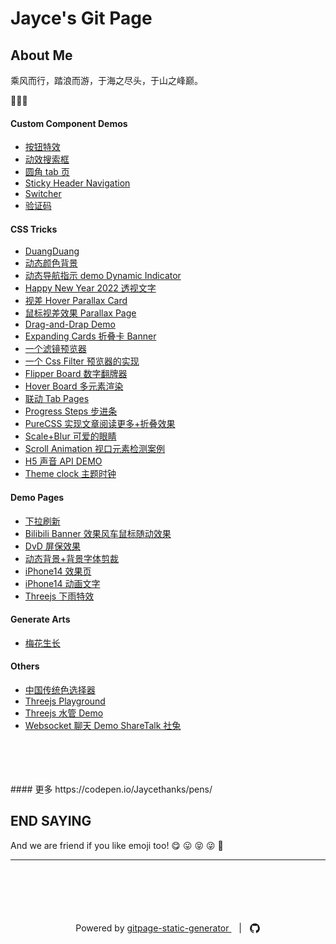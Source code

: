# Jayce's Git Page 

## About Me

乘风而行，踏浪而游，于海之尽头，于山之峰巅。

🥳🥳🥳

#### Custom Component Demos
- [按钮特效
](https://jaycethanks.github.io/demos/Components/effect-buttons/dist)
- [动效搜索框
](https://jaycethanks.github.io/demos/Components/hidden-search-widget/dist)
- [圆角 tab 页
](https://jaycethanks.github.io/demos/Components/radius-tabs/dist)
- [Sticky Header Navigation
](https://jaycethanks.github.io/demos/Components/sticky-navbar/dist)
- [Switcher
](https://jaycethanks.github.io/demos/Components/switcher/dist)
- [验证码
](https://jaycethanks.github.io/demos/Components/verify-code/dist)
#### CSS Tricks
- [DuangDuang](https://jaycethanks.github.io/demos/CssTrick/DuangDuang/dist)
- [动态颜色背景](https://jaycethanks.github.io/demos/CssTrick/DynamicBackgroundColor/dist)
- [动态导航指示 demo Dynamic Indicator](https://jaycethanks.github.io/demos/CssTrick/DynamicNavgatorIndicator/dist)
- [Happy New Year 2022 透视文字](https://jaycethanks.github.io/demos/CssTrick/HappyNewYear2022/dist)
- [视差 Hover Parallax Card](https://jaycethanks.github.io/demos/CssTrick/ParallaxCard/dist)
- [鼠标视差效果 Parallax Page](https://jaycethanks.github.io/demos/CssTrick/ParallaxPage/dist)
- [Drag-and-Drap Demo
](https://jaycethanks.github.io/demos/CssTrick/drag-n-drop/dist)
- [Expanding Cards 折叠卡 Banner](https://jaycethanks.github.io/demos/CssTrick/expanding-cards/dist)
- [一个滤镜预览器
](https://jaycethanks.github.io/demos/CssTrick/filter-switch/dist)
- [一个 Css Filter 预览器的实现](https://jaycethanks.github.io/demos/CssTrick/filtercomparison/dist)
- [Flipper Board 数字翻牌器](https://jaycethanks.github.io/demos/CssTrick/fliper-board/dist)
- [Hover Board 多元素渲染](https://jaycethanks.github.io/demos/CssTrick/hover-board/dist)
- [联动 Tab Pages](https://jaycethanks.github.io/demos/CssTrick/interactiveCarousel/dist)
- [Progress Steps 步进条](https://jaycethanks.github.io/demos/CssTrick/progress-steps/dist)
- [PureCSS 实现文章阅读更多+折叠效果](https://jaycethanks.github.io/demos/CssTrick/purecss-continue-reading/dist)
- [ Scale+Blur 可爱的眼睛](https://jaycethanks.github.io/demos/CssTrick/scale-blur/dist)
- [Scroll Animation 视口元素检测案例](https://jaycethanks.github.io/demos/CssTrick/scroll-animation/dist)
- [H5 声音 API DEMO
](https://jaycethanks.github.io/demos/CssTrick/sound-board/dist)
- [Theme clock 主题时钟](https://jaycethanks.github.io/demos/CssTrick/theme-clock/dist)
#### Demo Pages

- [下拉刷新
](https://jaycethanks.github.io/demos/DemoPages/DragPullRefresh/dist)
- [Bilibili Banner 效果风车鼠标随动效果
](https://jaycethanks.github.io/demos/DemoPages/bilibili-banner/dist)
- [DvD 屏保效果
](https://jaycethanks.github.io/demos/DemoPages/dvd-screensaver/dist)
- [动态背景+背景字体剪裁](https://jaycethanks.github.io/demos/DemoPages/dynamicText/dist)
- [iPhone14 效果页
](https://jaycethanks.github.io/demos/DemoPages/iphone-14/dist)
- [iPhone14 动画文字
](https://jaycethanks.github.io/demos/DemoPages/iphone14pro-text/dist)
- [Threejs 下雨特效
](https://jaycethanks.github.io/demos/DemoPages/threejs-rain/dist)
#### Generate Arts

- [梅花生长
](https://jaycethanks.github.io/demos/GenerateArts/plum-effect/dist)
#### Others
- [中国传统色选择器
](https://jaycethanks.github.io/demos/Others/ChinaTradColorPick/dist)
- [Threejs Playground
](https://jaycethanks.github.io/demos/Others/ThreeJsDemoPlatform/dist)
- [Threejs 水管 Demo
](https://jaycethanks.github.io/demos/Others/ThreejsPipesMapping/dist)
- [Websocket 聊天 Demo ShareTalk 社兔
](https://jaycethanks.github.io/demos/Others/rabbitChat/dist)
<br/>
<br/>
<br/>
<br/>
#### 更多 https://codepen.io/Jaycethanks/pens/



## END SAYING

And we are friend if you like emoji too! 😋 😛 😝 😜 🤪









<hr />
<p style="text-align: center; margin-top: 100px">
  Powered by
  <a href="https://github.com/jaycethanks/gitpage-static-generator"> gitpage-static-generator </a> &nbsp;&nbsp; |&nbsp;&nbsp;  <a style="vertical-align:sub" href="https://github.com/jaycethanks" title="GitHub" class="jsx-75b7a50d20f1581e hover-black mr2">
  <svg viewBox="0 0 16 16" width="18" height="18" fill="currentColor" data-darkreader-inline-fill="" style="--darkreader-inline-fill:currentColor;"><path d="M14.0609 4.65755C13.435 3.58505 12.5859 2.73595 11.5135 2.11005C10.4409 1.48413 9.26999 1.17125 7.99989 1.17125C6.72994 1.17125 5.55864 1.48423 4.4863 2.11005C3.4138 2.73591 2.56476 3.58505 1.9388 4.65755C1.31295 5.73002 1 6.90116 1 8.17095C1 9.69625 1.44501 11.0678 2.33526 12.2861C3.22542 13.5044 4.37536 14.3474 5.78501 14.8153C5.94909 14.8457 6.07056 14.8243 6.14954 14.7516C6.22855 14.6787 6.26801 14.5875 6.26801 14.4782C6.26801 14.46 6.26644 14.296 6.26341 13.9861C6.26028 13.6761 6.25881 13.4057 6.25881 13.175L6.04917 13.2113C5.91551 13.2358 5.74689 13.2461 5.54331 13.2432C5.33983 13.2404 5.1286 13.219 4.90989 13.1794C4.69109 13.1401 4.48757 13.0489 4.29919 12.9062C4.11091 12.7634 3.97725 12.5764 3.89823 12.3457L3.80709 12.136C3.74634 11.9963 3.6507 11.8412 3.52004 11.6712C3.38937 11.501 3.25724 11.3856 3.12358 11.3249L3.05977 11.2792C3.01724 11.2488 2.97779 11.2122 2.9413 11.1697C2.90484 11.1273 2.87755 11.0847 2.85932 11.0421C2.84106 10.9995 2.85619 10.9646 2.90487 10.9371C2.95356 10.9097 3.04154 10.8964 3.1692 10.8964L3.35142 10.9236C3.47295 10.948 3.62328 11.0208 3.80259 11.1424C3.98181 11.2639 4.12914 11.4218 4.2446 11.6162C4.38443 11.8654 4.55289 12.0552 4.75046 12.1859C4.94788 12.3166 5.14692 12.3818 5.3474 12.3818C5.54788 12.3818 5.72103 12.3666 5.86692 12.3364C6.01265 12.306 6.14938 12.2603 6.27704 12.1996C6.33173 11.7923 6.48062 11.4794 6.72359 11.2607C6.37728 11.2243 6.06593 11.1695 5.78938 11.0966C5.51299 11.0236 5.22737 10.9052 4.93271 10.741C4.6379 10.577 4.39334 10.3733 4.19895 10.1304C4.00454 9.88734 3.84499 9.56824 3.72052 9.17337C3.59598 8.77835 3.5337 8.32268 3.5337 7.80622C3.5337 7.07086 3.77377 6.4451 4.2538 5.92858C4.02893 5.37573 4.05016 4.75597 4.31755 4.06936C4.49377 4.01461 4.75509 4.05569 5.1014 4.19236C5.44777 4.32909 5.70137 4.44621 5.86245 4.54332C6.02354 4.6404 6.15261 4.72267 6.24984 4.78939C6.81505 4.63147 7.39832 4.55249 7.99982 4.55249C8.60133 4.55249 9.18473 4.63147 9.74996 4.78939L10.0963 4.57075C10.3331 4.42486 10.6128 4.29116 10.9347 4.16963C11.2567 4.04816 11.503 4.0147 11.6732 4.06945C11.9465 4.75609 11.9709 5.37582 11.7459 5.92867C12.2259 6.4452 12.4661 7.07112 12.4661 7.80632C12.4661 8.32277 12.4036 8.77989 12.2793 9.17794C12.1548 9.57606 11.9938 9.89485 11.7964 10.135C11.5988 10.3751 11.3526 10.5771 11.058 10.7411C10.7633 10.9052 10.4776 11.0236 10.2012 11.0966C9.92465 11.1695 9.6133 11.2244 9.26699 11.2608C9.58284 11.5342 9.7408 11.9656 9.7408 12.555V14.478C9.7408 14.5872 9.77879 14.6784 9.85483 14.7513C9.93078 14.8241 10.0507 14.8455 10.2148 14.815C11.6246 14.3472 12.7746 13.5041 13.6647 12.2858C14.5547 11.0676 14.9999 9.69599 14.9999 8.17069C14.9996 6.90106 14.6865 5.73002 14.0609 4.65755Z"></path></svg>
  </a>
</p>


